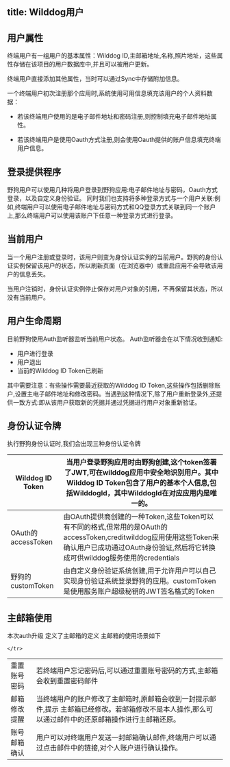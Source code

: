 title: Wilddog用户
---

## 用户属性

终端用户有一组用户的基本属性：Wilddog ID,主邮箱地址,名称,照片地址，这些属性存储在该项目的用户数据库中,并且可以被用户更新。

终端用户直接添加其他属性，当时可以通过Sync中存储附加信息。

一个终端用户初次注册那个应用时,系统使用可用信息填充该用户的个人资料数据：
* 若该终端用户使用的是电子邮件地址和密码注册,则控制填充电子邮件地址属性。

* 若该终端用户是使用Oauth方式注册,则会使用Oauth提供的账户信息填充终端用户信息。

## 登录提供程序

野狗用户可以使用几种将用户登录到野狗应用:电子邮件地址与密码，Oauth方式登录，以及自定义身份验证。
同时我们也支持将多种登录方式与一个用户关联:例如,终端用户可以使用电子邮件地址与密码方式和QQ登录方式关联到同一个账户上,那么终端用户可以使用该账户下任意一种登录方式进行登录。

## 当前用户

当一个用户注册或登录时，该用户则变为身份认证实例的当前用户。野狗的身份认证实例保留该用户的状态，所以刷新页面（在浏览器中）或重启应用不会导致该用户的信息丢失。

当用户注销时，身份认证实例停止保存对用户对象的引用，不再保留其状态，所以没有当前用户。

## 用户生命周期

目前野狗使用Auth监听器监听当前用户状态。
Auth监听器会在以下情况收到通知:
* 用户进行登录
* 用户退出
* 当前的Wilddog ID Token已刷新

其中需要注意：有些操作需要最近获取的Wilddog ID Token,这些操作包括删除账户,设置主电子邮件地址和修改密码。当遇到这种情况下,除了用户重新登录外,还提供一致方式:即从该用户获取新的凭据并通过凭据进行用户对象重新验证。

## 身份认证令牌
执行野狗身份认证时,我们会出现三种身份认证令牌


| Wilddog ID Token | 当用户登录野狗应用时由野狗创建,这个token签署了JWT,可在wilddog应用中安全地识别用户。其中Wilddog ID Token包含了用户的基本个人信息,包括WilddogId，其中WilddogId在对应应用内是唯一的。 |
| -- | ----- |
| OAuth的accessToken | 由OAuth提供商创建的一种Token,这些Token可以有不同的格式,但常用的是OAuth的accessToken,creditwilddog应用使用这些Token来确认用户已成功通过OAuth身份验证,然后将它转换成可供wilddog服务使用的credentials|
| 野狗的customToken | 由自定义身份验证系统创建,用于允许用户可以自己实现身份验证系统登录野狗的应用。customToken是使用服务账户超级秘钥的JWT签名格式的Token |

## 主邮箱使用
本次auth升级 定义了主邮箱的定义
主邮箱的使用场景如下


<table class="table table-bordered table-striped table-condensed">
    <tr>
        <td>重置账号密码 </td>
    <td>若终端用户忘记密码后,可以通过重置账号密码的方式,主邮箱会收到重置密码邮件</td>
    </tr>
    <tr>
        <td>邮箱修改提醒</td>
    <td>当终端用户的账户修改了主邮箱时,原邮箱会收到一封提示邮件,提示 主邮箱已经修改。若邮箱修改不是本人操作,那么可以通过邮件中的还原邮箱操作进行主邮箱还原。</td>
     <tr>
        <td>账号邮箱确认</td>
    <td>用户可以对终端用户发送一封邮箱确认邮件,终端用户可以通过点击邮件中的链接,对个人账户进行确认操作。</td>

    </tr>
</table>





